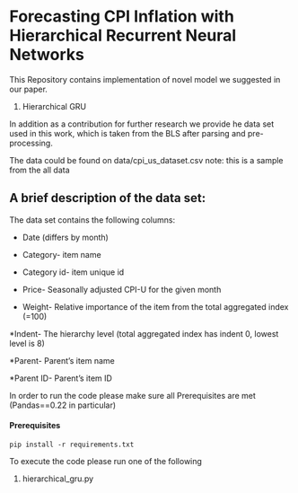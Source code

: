 # Forecasting CPI Inflation with Hierarchical Recurrent Neural Networks
This Repository contains implementation of novel model we suggested in our paper.

1. Hierarchical GRU

In addition as a contribution for further research we provide he data set used in this work,
which is taken from the BLS after parsing and pre-processing. 

The data could be found on data/cpi_us_dataset.csv
note: this is a sample from the all data

## A brief description of the data set:
The data set contains the following columns:

* Date (differs by month)

* Category- item name

* Category id- item unique id

* Price- Seasonally adjusted CPI-U for the given month

* Weight- Relative importance of the item from the total aggregated index (=100)

*Indent- The hierarchy level (total aggregated index has indent 0, lowest level is 8)

*Parent- Parent’s item name

*Parent ID- Parent’s item ID


In order to run the code please make sure all Prerequisites are met (Pandas==0.22 in particular)
#### Prerequisites
    pip install -r requirements.txt

    
To execute the code please run one of the following

1. hierarchical_gru.py

